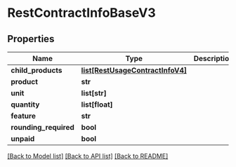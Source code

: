 # RestContractInfoBaseV3

## Properties
Name | Type | Description | Notes
------------ | ------------- | ------------- | -------------
**child_products** | [**list[RestUsageContractInfoV4]**](RestUsageContractInfoV4.md) |  | [optional] 
**product** | **str** |  | [optional] 
**unit** | **list[str]** |  | [optional] 
**quantity** | **list[float]** |  | [optional] 
**feature** | **str** |  | [optional] 
**rounding_required** | **bool** |  | [optional] 
**unpaid** | **bool** |  | [optional] 

[[Back to Model list]](../README.md#documentation-for-models) [[Back to API list]](../README.md#documentation-for-api-endpoints) [[Back to README]](../README.md)

